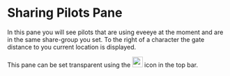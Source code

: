 
# Sharing Pilots Pane

In this pane you will see pilots that are using eveeye at the moment and are in the same share-group you set. To the right of a character the gate distance to you current location  is displayed.

This pane can be set transparent using the  <img src="https://raw.githubusercontent.com/Risingson/eedocs/master/docs/images/opacity_off.png" width="24" height="24">  icon in the top bar.
<!--stackedit_data:
eyJoaXN0b3J5IjpbLTE2Mzc5NTAwMzUsLTk1Njg3NDcyMCwtOT
U2ODc0NzIwXX0=
-->